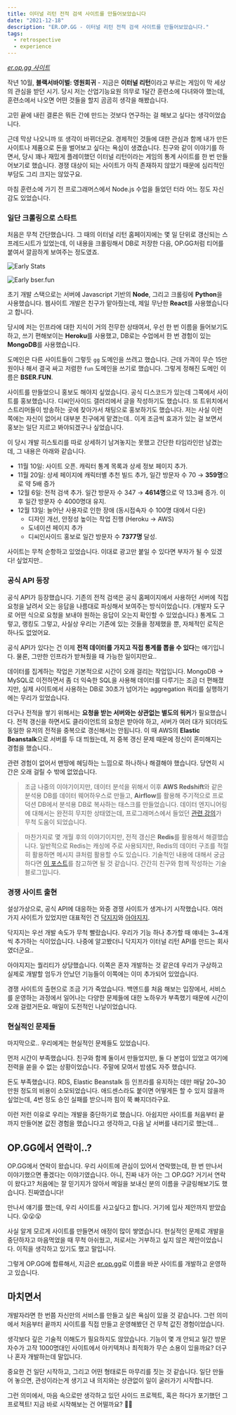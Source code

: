 ```yaml
---
title: 이터널 리턴 전적 검색 사이트를 만들어보았습니다
date: "2021-12-18"
description: "ER.OP.GG - 이터널 리턴 전적 검색 사이트를 만들어보았습니다."
tags:
  - retrospective
  - experience
---
```


_[er.op.gg 사이트](https://er.op.gg)_

작년 10월, **블랙서바이벌: 영원회귀** - 지금은 **이터널 리턴**이라고 부르는 게임이 막 세상의 관심을 받던 시기. 당시 저는 산업기능요원 의무로 1달간 훈련소에 다녀와야 했는데, 훈련소에서 나오면 어떤 것들을 할지 곰곰히 생각을 해봤습니다.

고민 끝에 내린 결론은 뭐든 간에 만드는 것보다 연구하는 걸 해보고 싶다는 생각이었습니다.

근데 막상 나오니까 또 생각이 바뀌더군요. 경제적인 것들에 대한 관심과 함께 내가 만든 사이트나 제품으로 돈을 벌어보고 싶다는 욕심이 생겼습니다. 친구와 같이 이야기를 하면서, 당시 꽤나 재밌게 플레이했던 이터널 리턴이라는 게임의 통계 사이트를 한 번 만들어보기로 했습니다. 경쟁 대상이 되는 사이트가 아직 존재하지 않았기 때문에 심리적인 부담도 그리 크지는 않았구요.

마침 훈련소에 가기 전 프로그래머스에서 Node.js 수업을 들었던 터라 어느 정도 자신감도 있었습니다.

### 일단 크롤링으로 스타트

처음은 무척 간단했습니다. 그 때의 이터널 리턴 홈페이지에는 몇 일 단위로 갱신되는 스프레드시트가 있었는데, 이 내용을 크롤링해서 DB로 저장한 다음, OP.GG처럼 티어를 붙여서 깔끔하게 보여주는 정도였죠.

![Early Stats](./early-stats.png)

![Early bser.fun](./early-bser-fun.png)

초기 개발 스택으로는 서버에 Javascript 기반의 **Node**, 그리고 크롤링에 **Python**을 사용했습니다. 웹사이트 개발은 친구가 맡아줬는데, 제일 무난한 **React**를 사용했습니다고 합니다.

당시에 저는 인프라에 대한 지식이 거의 전무한 상태여서, 우선 한 번 이름을 들어보기도 하고, 쓰기 편해보이는 **Heroku**를 사용했고, DB로는 수업에서 한 번 경험이 있는 **MongoDB**를 사용했습니다.

도메인은 다른 사이트들이 그렇듯 `gg` 도메인을 쓰려고 했습니다. 근데 가격이 무슨 15만원이나 해서 결국 싸고 저렴한 `fun` 도메인을 쓰기로 했습니다. 그렇게 정해진 도메인 이름은 **BSER.FUN**.

사이트를 만들었으니 홍보도 해야지 싶었습니다. 공식 디스코드가 있는데 그쪽에서 사이트를 홍보했습니다. 디씨인사이드 갤러리에서 글을 작성하기도 했습니다. 또 트위치에서 스트리머들이 방송하는 곳에 찾아가서 채팅으로 홍보하기도 했습니다. 저는 사실 이런 쪽에는 자신이 없어서 대부분 친구에게 맡겼는데.. 이게 조금씩 효과가 있는 걸 보면서 홍보는 일단 지르고 봐야되겠구나 싶었습니다.

이 당시 개발 히스토리를 따로 상세하기 남겨놓지는 못했고 간단한 타임라인만 남겼는데, 그 내용은 아래와 같습니다.

- 11월 10일: 사이트 오픈. 캐릭터 통계 목록과 상세 정보 페이지 추가.
- 11월 20일: 상세 페이지에 캐릭터별 추천 빌드 추가, 일간 방문자 수 70 → **359명**으로 약 5배 증가
- 12월 6일: 전적 검색 추가. 일간 방문자 수 347 → **4614명**으로 약 13.3배 증가. 이후 일간 방문자 수 4000명대 유지.
- 12월 13일: 늘어난 사용자로 인한 장애 (동시접속자 수 100명 대에서 다운)
  - 디자인 개선, 안정성 높이는 작업 진행 (Heroku → AWS)
  - 도네이션 페이지 추가
  - 디씨인사이드 홍보로 일간 방문자 수 **7377명** 달성.

사이트는 무척 순항하고 있었습니다. 이대로 광고만 붙일 수 있다면 부자가 될 수 있겠다! 싶었지만..

### 공식 API 등장

공식 API가 등장했습니다. 기존의 전적 검색은 공식 홈페이지에서 사용하던 서버에 직접 요청을 날려서 오는 응답을 나름대로 파싱해서 보여주는 방식이었습니다. (개발자 도구로 어떤 식으로 요청을 보내야 원하는 응답이 오는지 확인할 수 있었습니다.) 통계도 그렇고, 랭킹도 그렇고, 사실상 우리는 기존에 있는 것들을 정제했을 뿐, 자체적인 로직은 하나도 없었어요.

공식 API가 있다는 건 이제 **전적 데이터를 가지고 직접 통계를 뽑을 수 있다**는 얘기입니다. 물론, 그만한 인프라가 받쳐줬을 때 가능한 일이지만요..

데이터를 집계하는 작업은 기본적으로 시간이 오래 걸리는 작업입니다. MongoDB -> MySQL로 이전하면서 좀 더 익숙한 SQL을 사용해 데이터를 다루기는 조금 더 편해졌지만, 실제 사이트에서 사용하는 DB로 30초가 넘어가는 aggregation 쿼리를 실행하기에는 무리가 있었습니다.

더구나 전적을 쌓기 위해서는 **요청을 받는 서버와는 상관없는 별도의 워커**가 필요했습니다. 전적 갱신을 하면서도 클라이언트의 요청은 받아야 하고, 서버가 여러 대가 되더라도 동일한 유저의 전적을 중복으로 갱신해서는 안됩니다. 이 때 AWS의 **Elastic Beanstalk**으로 서버를 두 대 띄웠는데, 저 중복 갱신 문제 때문에 정신이 혼미해지는 경험을 했습니다..

관련 경험이 없어서 맨땅에 헤딩하는 느낌으로 하나하나 해결해야 했습니다. 당연히 시간은 오래 걸릴 수 밖에 없었습니다.

> 조금 나중의 이야기이지만, 데이터 분석을 위해서 이후 **AWS Redshift**와 같은 분석용 DB를 데이터 웨어하우스로 만들고, **Airflow**를 활용해 주기적으로 프로덕션 DB에서 분석용 DB로 복사하는 태스크를 만들었습니다. 데이터 엔지니어링에 대해서는 완전히 무지한 상태였는데, 프로그래머스에서 들었던 [관련 강의](https://programmers.co.kr/learn/courses/12916)가 무척 도움이 되었습니다.

> 마찬가지로 몇 개월 후의 이야기이지만, 전적 갱신은 **Redis**를 활용해서 해결했습니다. 일반적으로 Redis는 캐싱에 주로 사용되지만, Redis의 데이터 구조를 적절히 활용하면 메시지 큐처럼 활용할 수도 있습니다. 기술적인 내용에 대해서 궁금하다면 [이 포스트](https://blog.slashuniverse.com/7?category=993311)를 참고하면 될 것 같습니다. 간간히 친구와 함께 작성하는 기술 블로그입니다.

### 경쟁 사이트 출현

설상가상으로, 공식 API에 대응하는 와중 경쟁 사이트가 생겨나기 시작했습니다. 여러 가지 사이트가 있었지만 대표적인 건 [닥지지](https://dak.gg/bser)와 [아야지지](https://aya.gg).

닥지지는 우선 개발 속도가 무척 빨랐습니다. 우리가 기능 하나 추가할 때 얘네는 3~4개씩 추가하는 식이었습니다. 나중에 알고봤더니 닥지지가 이터널 리턴 API를 만드는 회사였더군요..

아야지지는 퀄리티가 상당했습니다. 이쪽은 혼자 개발하는 것 같은데 우리가 구상하고 실제로 개발할 엄두가 안났던 기능들이 이쪽에는 이미 추가되어 있었습니다.

경쟁 사이트의 출현으로 조금 기가 죽었습니다. 백엔드를 처음 해보는 입장에서, 서비스를 운영하는 과정에서 일어나는 다양한 문제들에 대한 노하우가 부족했기 때문에 시간이 오래 걸렸거든요. 매일이 도전적인 나날이었습니다.

### 현실적인 문제들

마지막으로.. 우리에게는 현실적인 문제들도 있었습니다.

먼저 시간이 부족했습니다. 친구와 함께 둘이서 만들었지만, 둘 다 본업이 있었고 여기에 전력을 쏟을 수 없는 상황이었습니다. 주말에 모여서 밤샘도 자주 했습니다.

돈도 부족했습니다. RDS, Elastic Beanstalk 등 인프라를 유지하는 데만 매달 20~30만원 정도의 비용이 소모되었습니다. 애드센스라도 붙이면 어떻게든 할 수 있지 않을까 싶었는데, 4번 정도 승인 실패를 받으니까 힘이 쭉 빠지더라구요.

이런 저런 이유로 우리는 개발을 중단하기로 했습니다. 아쉽지만 사이트를 처음부터 끝까지 만들어본 값진 경험을 했습니다고 생각하고, 다음 날 서버를 내리기로 했는데...

## OP.GG에서 연락이..?

OP.GG에서 연락이 왔습니다. 우리 사이트에 관심이 있어서 연락했는데, 한 번 만나서 이야기했으면 좋겠다는 이야기였습니다. 아니, 진짜 내가 아는 그 OP.GG? 거기서 연락이 왔다고? 처음에는 잘 믿기지가 않아서 메일을 보내신 분의 이름을 구글링해보기도 했습니다. 진짜였습니다!

만나서 얘기를 했는데, 우리 사이트를 사고싶다고 합니다. 거기에 입사 제안까지 받았습니다. 😮😮😮

사실 알게 모르게 사이트를 만들면서 애정이 많이 쌓였습니다. 현실적인 문제로 개발을 중단하자고 마음먹었을 때 무척 아쉬웠고, 저로서는 거부하고 싶지 않은 제안이었습니다. 이직을 생각하고 있기도 했고 말입니다.

그렇게 OP.GG에 합류해서, 지금은 [er.op.gg](https://er.op.gg/)로 이름을 바꾼 사이트를 개발하고 운영하고 있습니다.

## 마치면서

개발자라면 한 번쯤 자신만의 서비스를 만들고 싶은 욕심이 있을 것 같습니다. 그런 의미에서 처음부터 끝까지 사이트를 직접 만들고 운영해봤던 건 무척 값진 경험이었습니다.

생각보다 깊은 기술적 이해도가 필요하지도 않았습니다. 기능이 몇 개 안되고 일간 방문자수가 고작 1000명대인 사이트에서 아키텍처나 최적화가 무슨 소용이 있을까요? 더구나 혼자 개발하는데 말입니다.

중요한 건 일단 시작하고, 그리고 어떤 형태로든 마무리를 짓는 것 같습니다. 일단 만들어 놓으면, 관성이라는게 생기고 내 의지와는 상관없이 일이 굴러가기 시작합니다.

그런 의미에서, 마음 속으로만 생각하고 있던 사이드 프로젝트, 혹은 하다가 포기했던 그 프로젝트! 지금 바로 시작해보는 건 어떨까요? 😵‍💫
